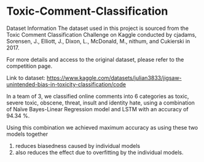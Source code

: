 # Toxic-Comment-Classification
Dataset Information
The dataset used in this project is sourced from the Toxic Comment Classification Challenge on Kaggle conducted by cjadams, Sorensen, J., Elliott, J., Dixon, L., McDonald, M., nithum, and Cukierski in 2017.

For more details and access to the original dataset, please refer to the competition page.

Link to dataset: https://www.kaggle.com/datasets/julian3833/jigsaw-unintended-bias-in-toxicity-classification/code


In a team of 3, we classified online comments into 6 categories as toxic, severe toxic, obscene, threat, insult and identity hate, 
using a combination of Naïve Bayes-Linear Regression model and LSTM with an accuracy of 94.34 %.

Using this combination we achieved maximum accuracy as using these two models together
1. reduces biasedness caused by individual models
2. also reduces the effect due to overfitting by the individual models.
